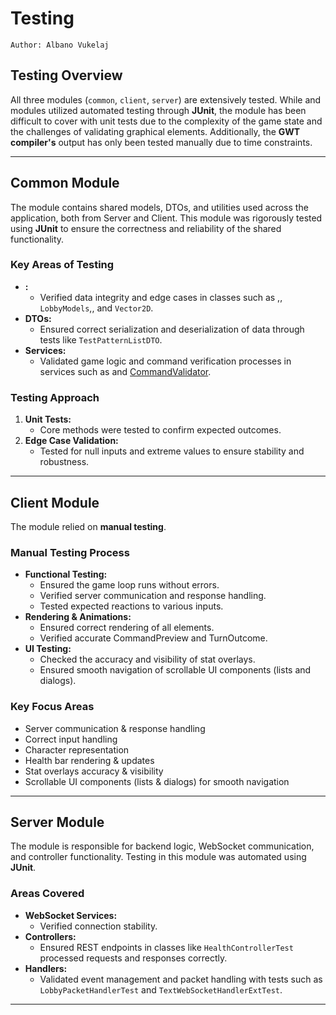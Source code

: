 # Testing

`Author: Albano Vukelaj`

## Testing Overview
All three modules (`common`, `client`, `server`) are extensively tested.
While [](Common.md) and [](Server.md) modules utilized automated testing through **JUnit**,
the [](Client.md) module has been difficult to cover with unit tests due to the complexity of the game state 
and the challenges of validating graphical elements.
Additionally, the **GWT compiler's** output has only been tested manually due to time constraints.

---

## Common Module
The [](Common.md) module contains shared models, DTOs, and utilities used across the application, both from Server and Client.
This module was rigorously tested using **JUnit** to ensure the correctness and reliability of the shared functionality.

### Key Areas of Testing
- **[](Models.md):**
    - Verified data integrity and edge cases in classes such as [](GridModel.md),[](GridService.md), `LobbyModels`,[](PatternModel.md),[](PatternService.md) and `Vector2D`.
- **DTOs:**
    - Ensured correct serialization and deserialization of data through tests like `TestPatternListDTO`.
- **Services:**
    - Validated game logic and command verification processes in services such as [](Turn-Logic.md) and [CommandValidator](Turn-Logic.md#1-command-validation).
  
### Testing Approach
1. **Unit Tests:**
    - Core methods were tested to confirm expected outcomes.
2. **Edge Case Validation:**
    - Tested for null inputs and extreme values to ensure stability and robustness.

---

## Client Module
The [](Client.md) module relied on **manual testing**.

### Manual Testing Process
- **Functional Testing:**
  - Ensured the game loop runs without errors.
  - Verified server communication and response handling.
  - Tested expected reactions to various inputs.
- **Rendering & Animations:**
  - Ensured correct rendering of all elements.
  - Verified accurate CommandPreview and TurnOutcome.
- **UI Testing:**
  - Checked the accuracy and visibility of stat overlays.
  - Ensured smooth navigation of scrollable UI components (lists and dialogs).

### Key Focus Areas
- Server communication & response handling
- Correct input handling
- Character representation
- Health bar rendering & updates
- Stat overlays accuracy & visibility
- Scrollable UI components (lists & dialogs) for smooth navigation

---

## Server Module
The [](Server.md) module is responsible for backend logic, WebSocket communication, and controller functionality. Testing in this module was automated using **JUnit**.

### Areas Covered
- **WebSocket Services:**
    - Verified connection stability.
- **Controllers:**
    - Ensured REST endpoints in classes like `HealthControllerTest` processed requests and responses correctly.
- **Handlers:**
    - Validated event management and packet handling with tests such as `LobbyPacketHandlerTest` and `TextWebSocketHandlerExtTest`.

---

